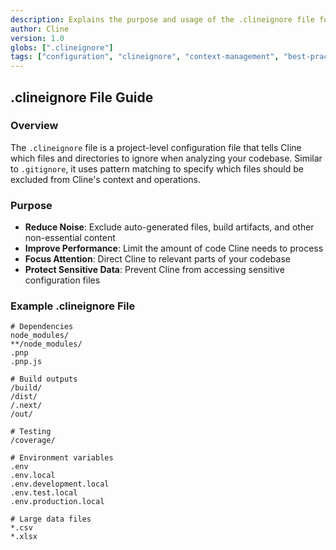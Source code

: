 ```yaml
---
description: Explains the purpose and usage of the .clineignore file for excluding files and directories from Cline's analysis.
author: Cline
version: 1.0
globs: [".clineignore"]
tags: ["configuration", "clineignore", "context-management", "best-practices"]
---
```


## .clineignore File Guide

### Overview

The `.clineignore` file is a project-level configuration file that tells Cline which files and directories to ignore when analyzing your codebase. Similar to `.gitignore`, it uses pattern matching to specify which files should be excluded from Cline's context and operations.

### Purpose

* **Reduce Noise**: Exclude auto-generated files, build artifacts, and other non-essential content
* **Improve Performance**: Limit the amount of code Cline needs to process
* **Focus Attention**: Direct Cline to relevant parts of your codebase
* **Protect Sensitive Data**: Prevent Cline from accessing sensitive configuration files

### Example .clineignore File

```
# Dependencies
node_modules/
**/node_modules/
.pnp
.pnp.js

# Build outputs
/build/
/dist/
/.next/
/out/

# Testing
/coverage/

# Environment variables
.env
.env.local
.env.development.local
.env.test.local
.env.production.local

# Large data files
*.csv
*.xlsx
```

